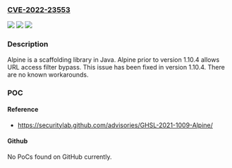 ### [CVE-2022-23553](https://cve.mitre.org/cgi-bin/cvename.cgi?name=CVE-2022-23553)
![](https://img.shields.io/static/v1?label=Product&message=alpine&color=blue)
![](https://img.shields.io/static/v1?label=Version&message=n%2Fa&color=blue)
![](https://img.shields.io/static/v1?label=Vulnerability&message=CWE-863%3A%20Incorrect%20Authorization&color=brighgreen)

### Description

Alpine is a scaffolding library in Java. Alpine prior to version 1.10.4 allows URL access filter bypass. This issue has been fixed in version 1.10.4. There are no known workarounds.

### POC

#### Reference
- https://securitylab.github.com/advisories/GHSL-2021-1009-Alpine/

#### Github
No PoCs found on GitHub currently.

